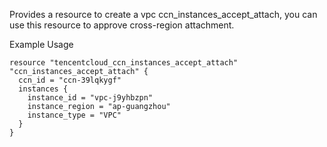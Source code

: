 Provides a resource to create a vpc ccn_instances_accept_attach, you can use this resource to approve cross-region attachment.

Example Usage

```hcl
resource "tencentcloud_ccn_instances_accept_attach" "ccn_instances_accept_attach" {
  ccn_id = "ccn-39lqkygf"
  instances {
    instance_id = "vpc-j9yhbzpn"
    instance_region = "ap-guangzhou"
    instance_type = "VPC"
  }
}
```